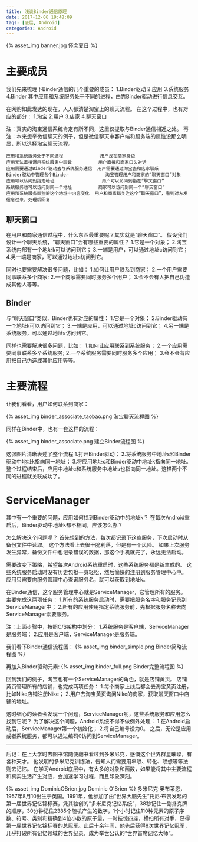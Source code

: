 ```yaml
---
title: 浅谈Binder通信原理
date: 2017-12-06 19:48:09
tags: [底层, Android]
categories: Android
---
```


{% asset_img banner.jpg 怀念夏日 %}



# 主要成员
我们先来梳理下Binder通信的几个重要的成员：
1.Binder驱动
2.应用
3.系统服务
4.Binder
其中应用和系统服务处于不同的进程，由靠Binder驱动进行信息交互。

在网购如此发达的现在，人人都清楚淘宝上的聊天流程。
在这个过程中，也有对应的部分：
1.淘宝
2.用户
3.店家
4.聊天窗口

注：真实的淘宝通信系统肯定有所不同，这里仅提取与Binder通信相近之处。
再注：本来想举微信聊天的例子，但是微信聊天中客户端和服务端的属性没那么明显，所以选择淘宝聊天流程。


```
应用和系统服务处于不同进程              用户没在商家身边
应用无法直接调用系统服务中函数          用户直接和商家口头对话
应用需要通过Binder驱动去与系统服务通信  用户需要通过淘宝去和店家联系
Binder驱动中管理各个Binder              淘宝管理用户和商家的“聊天窗口”对象
应用可以访问到指定地址                  用户可以访问到指定“聊天窗口”
系统服务也可以访问到同一个地址          商家可以访问到同一个“聊天窗口”  
应用和系统服务都监听这个地址中内容变化  用户和商家都关注这个“聊天窗口”，看到对方发信息过来，处理后回复
```

## 聊天窗口

在用户和商家通信过程中，什么东西最重要呢？其实就是“聊天窗口”。
假设我们设计一个聊天系统，“聊天窗口”会有哪些重要的属性？
1.它是一个对象；
2.淘宝系统内部有一个地址k可以访问到它；
3.一端是用户，可以通过地址c访问到它；
4.另一端是商家，可以通过地址s访问到它。

同时也要需要解决很多问题，比如：
1.如何让用户联系到商家；
2.一个用户需要同事联系多个商家;
2.一个商家需要同时服务多个用户；
3.会不会有人把自己伪造成其他人等等。

## Binder

与“聊天窗口”类似，Binder也有对应的属性：
1.它是一个对象；
2.Binder驱动有一个地址k可以访问到它；
3.一端是应用，可以通过地址c访问到它；
4.另一端是系统服务，可以通过地址s访问到它。

同样也需要解决很多问题，比如：
1.如何让应用联系到系统服务；
2.一个应用需要同事联系多个系统服务;
2.一个系统服务需要同时服务多个应用；
3.会不会有应用把自己伪造成其他应用等等。


# 主要流程

让我们看看，用户如何联系到商家：

{% asset_img binder_associate_taobao.png 淘宝聊天流程图 %}

同样在Binder中，也有一套这样的流程：

{% asset_img binder_associate.png 建立Binder流程图 %}


这张图片清晰表述了整个流程
1.打开Binder驱动；
2.将系统服务中地址s和Binder驱动中地址k指向同一地址；
3.将应用地址c和Binder驱动中地址k指向同一地址。
整个过程结束后，应用中地址c和系统服务中地址s也指向同一地址。这样两个不同的进程就关联成功了。


# ServiceManager

其中有一个重要的问题，应用如何找到Binder驱动中的地址k？
在每次Android重启后，Binder驱动中地址k都不相同，应该怎么办？

怎么解决这个问题呢？
首先想到的方法，每次都记录下这些服务，下次启动时从备份文件中读取。
这个方法看上去很干脆利落，但是有一个风险。
如果上次服务发生异常，备份文件中也记录错误的数据，那这个手机就完了，永远无法启动。

需要改变下策略，希望每次Android系统重启时，这些系统服务都是新生成的。
这些系统服务启动时没有历史包袱一身轻松，然后愉快的注册到服务管理中心中。
应用只需要向服务管理中心查询服务名，就可以获取到地址k。

在Binder通信，这个服务管理中心就是ServiceManager，它管理所有的服务。
主要完成这两项任务：
1.所有的系统服务启动时，需要把服务名字和服务记录到ServiceManager中；
2.所有的应用使用指定系统服务前，先根据服务名称去向ServiceManager索要服务。

注：上面步骤中，按照C/S架构中划分：
1.系统服务是客户端，ServiceManager是服务端；
2.应用是客户端，ServiceManager是服务端。

我们看下Binder通信流程图：
{% asset_img binder_simple.png Binder简略流程图 %}

再加入Binder驱动元素:
{% asset_img binder_full.png Binder完整流程图 %}



回到我们的例子，淘宝也有一个ServiceManager的角色，就是店铺黄页。
店铺黄页管理所有的店铺，也完成两项任务：
1.每个商家上线后都会去淘宝黄页注册，比如Nike店铺注册Nike；
2.用户去淘宝黄页询问Nike的商家，获取聊天窗口中店铺的地址。



这时细心的读者会发现一个问题，ServiceManager呢，这些系统服务和应用怎么找到它呢？
为了解决这个问题，Android系统不得不做例外处理：
1.在Android启动后，ServiceManager第一个初始化；
2.将自己编号设为0。
之后，无论是应用或者系统服务，都可以通过编码0访问到ServiceManager。


---


后记：在上大学时去图书馆随便翻书看过到多米尼克，感慨这个世界群星璀璨，有各种天才。
他发明的多米尼克训练法，告知人们需要用串联、转化、联想等等法则去记忆。
在学习Android底层中，有太多的对象和函数，如果能将其中主要流程和真实生活产生对应，会加速学习过程，而且印象深刻。


{% asset_img DominicOBrien.jpg Dominic O'Brien %}
多米尼克·奥布莱恩，1957年8月10出生于英国。1991年，他参加了由“世界大脑先生”托尼·布赞发起的第一届世界记忆锦标赛，凭其独创的“多米尼克记忆系统”，38秒记住一副扑克牌的顺序，30分钟记住2385个随机产生的数字，1个小时记住110种元素的原子序数、符号、类别和精确到4位小数的原子量，一时技惊四座，横扫所有对手，获得第一届世界记忆锦标赛的总冠军。此后十余年间，他先后获得8次世界记忆冠军，几乎打破所有记忆领域的世界纪录，成为举世公认的“世界首席记忆大师”。

